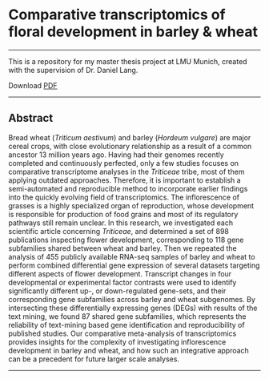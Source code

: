 #  Comparative transcriptomics of floral development in barley & wheat
***
This is a repository for my master thesis project at LMU Munich, created with the supervision of Dr. Daniel Lang.

Download [PDF](https://github.com/vanda-marosi/master_thesis/blob/main/Thesis_final_online.pdf)
***
## Abstract
Bread wheat (*Triticum aestivum*) and barley (*Hordeum vulgare*) are major cereal crops, with close evolutionary relationship as a result of a common ancestor 13 million years ago. Having had their genomes recently completed and continuously perfected, only a few studies focuses on comparative transcriptome analyses in the *Triticeae* tribe, most of them applying outdated approaches. Therefore, it is important to establish a semi-automated and reproducible method to incorporate earlier findings into the quickly evolving field of transcriptomics. The inflorescence of grasses is a highly specialized organ of reproduction, whose development is responsible for production of food grains and most of its regulatory pathways still remain unclear. In this research, we investigated each scientific article concerning *Triticeae*, and determined a set of 898 publications inspecting flower development, corresponding to 118 gene subfamilies shared between wheat and barley. Then we repeated the analysis of 455 publicly available RNA-seq samples of barley and wheat to perform combined differential gene expression of several datasets targeting different aspects of flower development. Transcript changes in four developmental or experimental factor contrasts were used to identify significantly different up-, or down-regulated gene-sets, and their corresponding gene subfamilies across barley and wheat subgenomes. By intersecting these differentially expressing genes (DEGs) with results of the text mining, we found 87 shared gene subfamilies, which represents the reliability of text-mining based gene identification and reproducibility of published studies. Our comparative meta-analysis of transcriptomics provides insights for the complexity of investigating inflorescence development in barley and wheat, and how such an integrative approach can be a precedent for future larger scale analyses.
***


